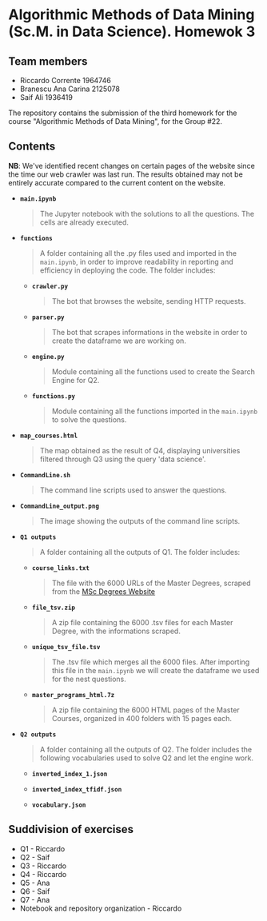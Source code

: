 # Algorithmic Methods of Data Mining (Sc.M. in Data Science). Homewok 3

## Team members
* Riccardo Corrente 1964746
* Branescu Ana Carina 2125078
* Saif Ali 1936419

The repository contains the submission of the third homework for the course "Algorithmic Methods of Data Mining", for the Group #22.
## Contents

**NB**: We've identified recent changes on certain pages of the website since the time our web crawler was last run. The results obtained may not be entirely accurate compared to the current content on the website.

* __`main.ipynb`__
    > The Jupyter notebook with the solutions to all the questions. The cells are already executed.
* __`functions`__
    > A folder containing all the .py files used and imported in the `main.ipynb`, in order to improve readability in reporting and efficiency in deploying the code. The folder includes:
    * __`crawler.py`__
        > The bot that browses the website, sending HTTP requests.
    * __`parser.py`__
        > The bot that scrapes informations in the website in order to create the dataframe we are working on.
    * __`engine.py`__
        > Module containing all the functions used to create the Search Engine for Q2.
    * __`functions.py`__
        > Module containing all the functions imported in the `main.ipynb` to solve the questions.
* __`map_courses.html`__
    > The map obtained as the result of Q4, displaying universities filtered through Q3 using the query 'data science'.
* __`CommandLine.sh`__
    > The command line scripts used to answer the questions.
* __`CommandLine_output.png`__
    > The image showing the outputs of the command line scripts.
* __`Q1 outputs`__
    > A folder containing all the outputs of Q1. The folder includes:
    * __`course_links.txt`__
        > The file with the 6000 URLs of the Master Degrees, scraped from the [MSc Degrees Website](https://www.findamasters.com/masters-degrees/msc-degrees/)
    * __`file_tsv.zip`__
        > A zip file containing the 6000 .tsv files for each Master Degree, with the informations scraped.
    * __`unique_tsv_file.tsv`__
        > The .tsv file which merges all the 6000 files. After importing this file in the `main.ipynb` we will create the dataframe we used for the nest questions.
    * __`master_programs_html.7z`__
        > A zip file containing the 6000 HTML pages of the Master Courses, organized in 400 folders with 15 pages each.
* __`Q2 outputs`__
    > A folder containing all the outputs of Q2. The folder includes the following vocabularies used to solve Q2 and let the engine work.
    * __`inverted_index_1.json`__
        > 
    * __`inverted_index_tfidf.json`__
        > 
    * __`vocabulary.json`__
        > 
## Suddivision of exercises
* Q1 - Riccardo
* Q2 - Saif
* Q3 - Riccardo
* Q4 - Riccardo
* Q5 - Ana
* Q6 - Saif
* Q7 - Ana
* Notebook and repository organization - Riccardo
    
